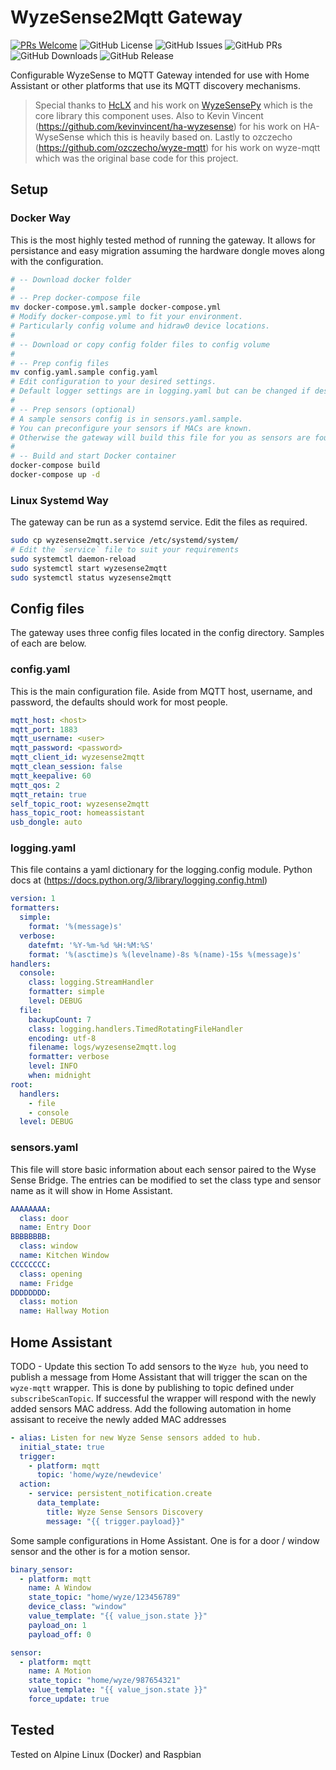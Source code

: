 # WyzeSense2Mqtt Gateway

[![PRs Welcome](https://img.shields.io/badge/PRs-welcome-brightgreen.svg?style=flat-square)](http://makeapullrequest.com)
![GitHub License](https://img.shields.io/github/license/raetha/wyzesense2mqtt)
![GitHub Issues](https://img.shields.io/github/issues/raetha/wyzesense2mqtt)
![GitHub PRs](https://img.shields.io/github/issues-pr/raetha/wyzesense2mqtt)
![GitHub Downloads](https://img.shields.io/github/downloads/raetha/wyzesense2mqtt/total)
![GitHub Release](https://img.shields.io/github/v/release/raetha/wyzesense2mqtt)

Configurable WyzeSense to MQTT Gateway intended for use with Home Assistant or other platforms that use its MQTT discovery mechanisms.

> Special thanks to [HcLX](https://hclxing.wordpress.com) and his work on [WyzeSensePy](https://github.com/HclX/WyzeSensePy) which is the core library this component uses.
> Also to Kevin Vincent (https://github.com/kevinvincent/ha-wyzesense) for his work on HA-WyseSense which this is heavily based on.
> Lastly to ozczecho (https://github.com/ozczecho/wyze-mqtt) for his work on wyze-mqtt which was the original base code for this project.


## Setup

### Docker Way
This is the most highly tested method of running the gateway. It allows for persistance and easy migration assuming the hardware dongle moves along with the configuration.

```bash
# -- Download docker folder
#
# -- Prep docker-compose file
mv docker-compose.yml.sample docker-compose.yml
# Modify docker-compose.yml to fit your environment.
# Particularly config volume and hidraw0 device locations.
#
# -- Download or copy config folder files to config volume
#
# -- Prep config files
mv config.yaml.sample config.yaml
# Edit configuration to your desired settings.
# Default logger settings are in logging.yaml but can be changed if desired.
#
# -- Prep sensors (optional)
# A sample sensors config is in sensors.yaml.sample.
# You can preconfigure your sensors if MACs are known.
# Otherwise the gateway will build this file for you as sensors are found.
#
# -- Build and start Docker container
docker-compose build
docker-compose up -d
```

### Linux Systemd Way

The gateway can be run as a systemd service. Edit the files as required.

```bash
sudo cp wyzesense2mqtt.service /etc/systemd/system/
# Edit the `service` file to suit your requirements
sudo systemctl daemon-reload
sudo systemctl start wyzesense2mqtt
sudo systemctl status wyzesense2mqtt
```


## Config files
The gateway uses three config files located in the config directory. Samples of each are below.

### config.yaml
This is the main configuration file. Aside from MQTT host, username, and password, the defaults should work for most people.
```yaml
mqtt_host: <host>
mqtt_port: 1883
mqtt_username: <user>
mqtt_password: <password>
mqtt_client_id: wyzesense2mqtt
mqtt_clean_session: false
mqtt_keepalive: 60
mqtt_qos: 2
mqtt_retain: true
self_topic_root: wyzesense2mqtt
hass_topic_root: homeassistant
usb_dongle: auto
``` 

### logging.yaml
This file contains a yaml dictionary for the logging.config module. Python docs at (https://docs.python.org/3/library/logging.config.html)
```yaml
version: 1
formatters:
  simple:
    format: '%(message)s'
  verbose:
    datefmt: '%Y-%m-%d %H:%M:%S'
    format: '%(asctime)s %(levelname)-8s %(name)-15s %(message)s'
handlers:
  console:
    class: logging.StreamHandler
    formatter: simple
    level: DEBUG
  file:
    backupCount: 7
    class: logging.handlers.TimedRotatingFileHandler
    encoding: utf-8
    filename: logs/wyzesense2mqtt.log
    formatter: verbose
    level: INFO
    when: midnight
root:
  handlers:
    - file
    - console
  level: DEBUG
```

### sensors.yaml
This file will store basic information about each sensor paired to the Wyse Sense Bridge. The entries can be modified to set the class type and sensor name as it will show in Home Assistant.
```yaml
AAAAAAAA:
  class: door
  name: Entry Door
BBBBBBBB:
  class: window
  name: Kitchen Window
CCCCCCCC:
  class: opening
  name: Fridge
DDDDDDDD:
  class: motion
  name: Hallway Motion
```


## Home Assistant

TODO - Update this section
To add sensors to the `Wyze hub`, you need to publish a message from Home Assistant that will trigger the scan on the `wyze-mqtt` wrapper. This is done by publishing to topic defined under `subscribeScanTopic`. If successful the wrapper will respond with the newly added sensors MAC address. Add the following automation in home assisant to receive the newly added MAC addresses
```yaml
- alias: Listen for new Wyze Sense sensors added to hub.
  initial_state: true
  trigger:
    - platform: mqtt
      topic: 'home/wyze/newdevice'
  action:
    - service: persistent_notification.create
      data_template:
        title: Wyze Sense Sensors Discovery
        message: "{{ trigger.payload}}"
```

Some sample configurations in Home Assistant. One is for a door / window sensor and the other is for a motion sensor.
```yaml
binary_sensor:
  - platform: mqtt
    name: A Window
    state_topic: "home/wyze/123456789"
    device_class: "window"
    value_template: "{{ value_json.state }}" 
    payload_on: 1
    payload_off: 0

sensor:
  - platform: mqtt
    name: A Motion
    state_topic: "home/wyze/987654321"
    value_template: "{{ value_json.state }}"  
    force_update: true  
```


## Tested
Tested on Alpine Linux (Docker) and Raspbian
